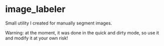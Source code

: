 image_labeler
=============

Small utility I created for manually segment images.

Warning: at the moment, it was done in the quick and dirty mode, so use it and modify it at your own risk!
